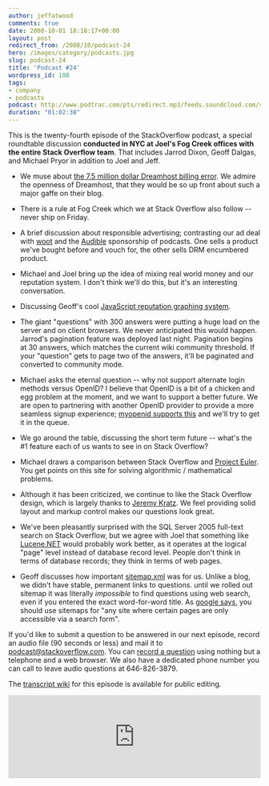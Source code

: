 ```yaml
---
author: jeffatwood
comments: true
date: 2008-10-01 18:18:17+00:00
layout: post
redirect_from: /2008/10/podcast-24
hero: /images/category/podcasts.jpg
slug: podcast-24
title: 'Podcast #24'
wordpress_id: 108
tags:
- company
- podcasts
podcast: http://www.podtrac.com/pts/redirect.mp3/feeds.soundcloud.com/stream/14378237-stack-exchange-stack-overflow-podcast-54.mp3
duration: "01:02:38"
---
```



This is the twenty-fourth episode of the StackOverflow podcast, a special roundtable discussion **conducted in NYC at Joel's Fog Creek offices with the entire Stack Overflow team**. That includes Jarrod Dixon, Geoff Dalgas, and Michael Pryor in addition to Joel and Jeff.







  * We muse about [the 7.5 million dollar Dreamhost billing error](http://blog.dreamhost.com/2008/01/15/um-whoops/). We admire the openness of Dreamhost, that they would be so up front about such a major gaffe on their blog.


  * There is a rule at Fog Creek which we at Stack Overflow also follow -- never ship on Friday.


  * A brief discussion about responsible advertising; contrasting our ad deal with [woot](http://www.woot.com/) and the [Audible](http://www.audible.com/) sponsorship of podcasts. One sells a product we've bought before and vouch for, the other sells DRM encumbered product.


  * Michael and Joel bring up the idea of mixing real world money and our reputation system. I don't think we'll do this, but it's an interesting conversation.


  * Discussing Geoff's cool [JavaScript reputation graphing system](http://blog.stackoverflow.com/2008/09/i-dont-give-a-damn-about-my-reputation/).


  * The giant "questions" with 300 answers were putting a huge load on the server and on client browsers. We never anticipated this would happen. Jarrod's pagination feature was deployed last night. Pagination begins at 30 answers, which matches the current wiki community threshold. If your "question" gets to page two of the answers, it'll be paginated and converted to community mode.


  * Michael asks the eternal question -- why not support alternate login methods versus OpenID? I believe that OpenID is a bit of a chicken and egg problem at the moment, and we want to support a better future. We are open to partnering with another OpenID provider to provide a more seamless signup experience; [myopenid supports this](https://www.myopenid.com/affiliate) and we'll try to get it in the queue.


  * We go around the table, discussing the short term future -- what's the #1 feature each of us wants to see in on Stack Overflow?


  * Michael draws a comparison between Stack Overflow and [Project Euler](http://projecteuler.net/). You get points on this site for solving algorithmic / mathematical problems.


  * Although it has been criticized, we continue to like the Stack Overflow design, which is largely thanks to [Jeremy Kratz](http://www.jeremykratz.com/). We feel providing solid layout and markup control makes our questions look great.


  * We've been pleasantly surprised with the SQL Server 2005 full-text search on Stack Overflow, but we agree with Joel that something like [Lucene.NET](http://incubator.apache.org/lucene.net/) would probably work better, as it operates at the logical "page" level instead of database record level. People don't think in terms of database records; they think in terms of web pages.


  * Geoff discusses how important [sitemap.xml](http://www.sitemaps.org/) was for us. Unlike a blog, we didn't have stable, permanent links to questions. until we rolled out sitemap it was literally _impossible_ to find questions using web search, even if you entered the exact word-for-word title. As [google says](https://www.google.com/webmasters/tools/docs/en/protocol.html), you should use sitemaps for "any site where certain pages are only accessible via a search form".





If you'd like to submit a question to be answered in our next episode, record an audio file (90 seconds or less) and mail it to [podcast@stackoverflow.com](mailto:podcast@stackoverflow.com). You can [record a question](http://blog.stackoverflow.com/index.php/2008/05/recording-podcast-questions-using-your-telephone/) using nothing but a telephone and a web browser.  We also have a dedicated phone number you can call to leave audio questions at 646-826-3879.






The [transcript wiki](https://stackoverflow.fogbugz.com/default.asp?W25778) for this episode is available for public editing.

<iframe width="100%" height="166" scrolling="no" frameborder="no" src="https://w.soundcloud.com/player/?url=https%3A//api.soundcloud.com/tracks/14378237&amp;color=ff5500&amp;auto_play=false&amp;hide_related=false&amp;show_comments=true&amp;show_user=true&amp;show_reposts=false"></iframe>

